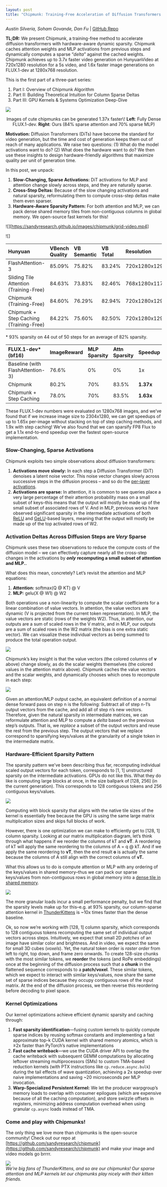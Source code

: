 ```yaml
---
layout: post
title: "Chipmunk: Training-Free Acceleration of Diffusion Transformers with Dynamic Column-Sparse Deltas (Part I)"
---
```


*Austin Silveria, Soham Govande, Dan Fu* | [GitHub Repo](https://github.com/sandyresearch/chipmunk)

**TL;DR:** We present Chipmunk, a training-free method to accelerate diffusion transformers with hardware-aware dynamic sparsity.  Chipmunk caches attention weights and MLP activations from previous steps and dynamically computes a sparse “*delta*” against the cached weights. Chipmunk achieves up to 3.7x faster video generation on HunyuanVideo at 720x1280 resolution for a 5s video, and 1.6x faster image generations on FLUX.1-dev at 1280x768 resolution.

This is the first part of a three-part series:
1. Part I: Overview of Chipmunk Algorithm
2. Part II: Building Theoretical Intuition for Column Sparse Deltas
2. Part III: GPU Kernels & Systems Optimization Deep-Dive

![][comparison]
<center>Images of cute chipmunks can be generated 1.37x faster\! <b>Left</b>: Fully Dense FLUX.1-dev. <b>Right</b>: Ours (84% sparse attention and 70% sparse MLP)</center>

**Motivation:** Diffusion Transformers (DiTs) have become the standard for video generation, but the time and cost of generation keeps them out of reach of many applications. We raise two questions: (1) What do the model activations want to do? (2) What does the hardware want to do? We then use these insights to design hardware-friendly algorithms that maximize quality per unit of generation time.

In this post, we unpack:

1. **Slow-Changing, Sparse Activations:** DiT activations for MLP and attention change slowly across steps, and they are naturally sparse.  
2. **Cross-Step Deltas:** Because of the slow changing activations and natural sparsity, reformulating them to compute cross-step deltas make them even sparser.  
3. **Hardware-Aware Sparsity Pattern:** For both attention and MLP, we can pack dense shared memory tiles from non-contiguous columns in global memory. We open-source fast kernels for this\!

![][https://sandyresearch.github.io/images/chipmunk/grid-video.mp4]

![]

| Hunyuan | VBench Quality | VB Semantic | VB Total | Resolution | Sparsity | Latency | Speedup |
| :---- | :---- | :---- | :---- | :---- | :---- | :---- | :---- |
| FlashAttention-3 | 85.09% | 75.82% | 83.24% | 720x1280x129 | 0% | 1030s | 1x |
| Sliding Tile Attention (Training-Free) | 84.63% | 73.83% | 82.46% | 768x1280x117 | 58% | 945s \-\> 527s | 1.79x |
| Chipmunk (Training-Free) | 84.60% | 76.29% | 82.94% | 720x1280x129 | 82% \* | 1030s \-\> 477s | 2.16x |
| Chipmunk \+ Step Caching (Training-Free) | 84.22% | 75.60% | 82.50% | 720x1280x129 | 87% | 1030s \-\> 277s | 3.72x |

 \* 93% sparsity on 44 out of 50 steps for an average of 82% sparsity.

| FLUX.1-dev\* (bf16) | ImageReward | MLP Sparsity | Attn Sparsity | Speedup |
| :---- | :---- | :---- | :---- | :---- |
| Baseline (with FlashAttention-3) | 76.6% | 0% | 0% | 1x |
| Chipmunk | 80.2%	 | 70% | 83.5% | **1.37x** |
| Chipmunk \+ Step Caching | 78.0% | 70% | 83.5% | **1.63x** |

These FLUX.1-dev numbers were evaluated on 1280x768 images, and we’ve found that if we increase image size to 2304x1280, we can get speedups of up to 1.65x per-image without stacking on top of step caching methods, and 1.9x with step caching\! We’ve also found that we can sparsify FP8 Flux to get a 1.1x end-to-end speedup over the fastest open-source implementation.

### Slow-Changing, Sparse Activations

Chipmunk exploits two simple observations about diffusion transformers:

1. **Activations move slowly:** In each step a Diffusion Transformer (DiT) denoises a latent noise vector. This noise vector changes slowly across successive steps in the diffusion process – and so do the [per-layer](https://arxiv.org/abs/2411.02397) [activations](https://arxiv.org/abs/2410.05317).  
2. **Activations are sparse:** In attention, it is common to see queries place a very large percentage of their attention probability mass on a small subset of keys–this means that the output will mostly be made up of the small subset of associated rows of V. And in MLP, previous works have observed significant sparsity in the intermediate activations of both [ReLU](https://arxiv.org/abs/2210.06313) and [GeLU](https://arxiv.org/abs/2408.14690)\-based layers, meaning that the output will mostly be made up of the top activated rows of W2.

### Activation Deltas Across Diffusion Steps are *Very* Sparse

Chipmunk uses these two observations to reduce the compute costs of the diffusion model – we can effectively capture nearly all the cross-step changes in the activations by ***only*** **recomputing a small subset of attention and MLP..** 

What does this mean, concretely? Let’s revisit the attention and MLP equations:

1. **Attention:**  softmax(Q @ KT)  @ V  
2. **MLP:**                 gelu(X  @ W1) @ W2

Both operations use a non-linearity to compute the scalar coefficients for a linear combination of value vectors. In attention, the value vectors are dynamic (V is projected from the current token representation). In MLP, the value vectors are static (rows of the weights W2). Thus, in attention, our outputs are a sum of scaled rows in the V matrix, and in MLP, our outputs are a sum of scaled rows in the W2 matrix (the bias is one extra static vector). We can visualize these individual vectors as being summed to produce the total operation output.

![][sum]

Chipmunk’s key insight is that the value vectors (the colored columns of **v** above) change slowly, as do the scalar weights themselves (the colored values in the attention matrix above). Chipmunk caches the value vectors and the scalar weights, and dynamically chooses which ones to recompute in each step:

![][cache]

Given an attention/MLP output cache, an equivalent definition of a normal dense forward pass on step n is the following: Subtract all of step n-1’s output vectors from the cache, and add all of step n’s new vectors. Therefore, given the natural sparsity in intermediate matrices, we can reformulate attention and MLP to compute a *delta* based on the previous step’s outputs. That is, we *replace* a subset of the output vectors and reuse the rest from the previous step. The output vectors that we replace correspond to sparsifying keys/values at the granularity of a single token in the intermediate matrix.

### Hardware-Efficient Sparsity Pattern

The sparsity pattern we’ve been describing thus far, recomputing individual scaled output vectors for each token, corresponds to \[1, 1\] unstructured sparsity on the intermediate activations. GPUs do not like this. What they do like is computing large blocks at once, in the size ballpark of \[128, 256\] (in the current generation). This corresponds to 128 contiguous tokens and 256 contiguous keys/values.

![][tiles]

Computing with block sparsity that aligns with the native tile sizes of the kernel is essentially free because the GPU is using the same large matrix multiplication sizes and skips full blocks of work.

However, there is one optimization we can make to efficiently get to \[128, 1\] column sparsity. Looking at our matrix multiplication diagram, let’s think through what happens if we reorder the columns of kT and **vT**. A reordering of kT will apply the same reordering to the columns of A \= q @ kT. And if we apply the same reordering to **vT**, then the end result **o** is actually the same because the columns of A still align with the correct columns of **vT.**

What this allows us to do is compute attention or MLP with any ordering of the keys/values in shared memory–thus we can pack our sparse keys/values from non-contiguous rows in global memory into a [dense tile in shared memory](https://arxiv.org/abs/2301.10936).

![][sram]

The more granular loads incur a small performance penalty, but we find that the sparsity levels make up for this–e.g. at 93% sparsity, our column-sparse attention kernel in [ThunderKittens](https://github.com/HazyResearch/ThunderKittens) is \~10x times faster than the dense baseline.

Ok, so now we’re working with \[128, 1\] column sparsity, which corresponds to 128 contiguous tokens recomputing the same set of individual output vectors across steps. Intuitively, we expect that small 2D *patches* of an image have similar color and brightness. And in video, we expect the same for small 3D cubes (*voxels*). Yet, the natural token order is *raster order* from left to right, top down, and frame zero onwards. To create 128-size chunks with the most similar tokens, we **reorder** the tokens (and RoPe embeddings) once at the beginning of the diffusion process such that a **chunk** in the flattened sequence corresponds to a **patch/voxel**. These similar tokens, which we expect to interact with similar keys/values, now share the same set of sparse indices because they occupy contiguous rows of the input matrix. At the end of the diffusion process, we then reverse this reordering before decoding to pixel space.

### Kernel Optimizations

Our kernel optimizations achieve efficient dynamic sparsity and caching through:

1. **Fast sparsity identification**—fusing custom kernels to quickly compute sparse indices by reusing softmax constants and implementing a fast approximate top-k CUDA kernel with shared memory atomics, which is ≥2x faster than PyTorch’s native implementations  
2. **Fast cache writeback**—we use the CUDA driver API to overlap the cache writeback with subsequent GEMM computations by allocating leftover streaming multiprocessors (SMs) to custom TMA-based reduction kernels (with PTX instructions like `cp.reduce.async.bulk`) during the tail effects of wave quantization, achieving a 2x speedup over naive implementations and saving \~20 microseconds per MLP invocation.  
3. **Warp-Specialized Persistent Kernel:** We let the producer warpgroup’s memory loads to overlap with consumer epilogues (which are expensive because of all the caching computation), and store swizzle offsets in registers, minimizing address computation overhead when using granular `cp.async` loads instead of TMA.

### Come and play with Chipmunks\!

The only thing we love more than chipmunks is the open-source community\! Check out our repo at [https://github.com/sandyresearch/chipmunk](https://github.com/sandyresearch/chipmunk) and make your image and video models go brrrr. 

![][kittens]  
*We’re big fans of ThunderKittens, and so are our chipmunks\! Our sparse attention and MLP kernels let our chipmunks play nicely with their kitten friends.*


[comparison]: https://sandyresearch.github.io/images/chipmunk/comparison.png
[sum]: https://sandyresearch.github.io/images/chipmunk/sum.png
[cache]: https://sandyresearch.github.io/images/chipmunk/cache.png
[tiles]: https://sandyresearch.github.io/images/chipmunk/tiles.png
[sram]: https://sandyresearch.github.io/images/chipmunk/sram.png
[kittens]: https://sandyresearch.github.io/images/chipmunk/kittens.png